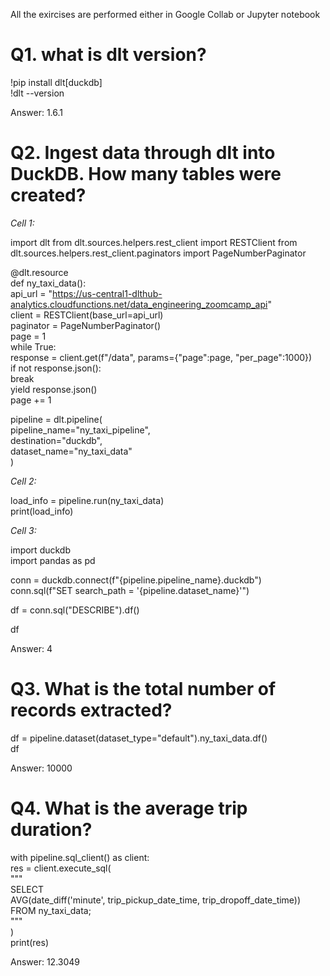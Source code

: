 All the exircises are performed either in Google Collab or Jupyter notebook

# Q1. what is dlt version?
!pip install dlt[duckdb] \
!dlt --version

Answer: 1.6.1

# Q2. Ingest data through dlt into DuckDB. How many tables were created?

_Cell 1:_

import dlt
from dlt.sources.helpers.rest_client import RESTClient
from dlt.sources.helpers.rest_client.paginators import PageNumberPaginator

@dlt.resource \
def ny_taxi_data(): \
    api_url = "https://us-central1-dlthub-analytics.cloudfunctions.net/data_engineering_zoomcamp_api" \
    client = RESTClient(base_url=api_url) \
    paginator = PageNumberPaginator() \
    page = 1 \
    while True: \
        response = client.get(f"/data", params={"page":page, "per_page":1000}) \
        if not response.json(): \
            break \
        yield response.json() \
        page += 1

pipeline = dlt.pipeline( \
    pipeline_name="ny_taxi_pipeline", \
    destination="duckdb", \
    dataset_name="ny_taxi_data" \
)


_Cell 2:_

load_info = pipeline.run(ny_taxi_data) \
print(load_info)


_Cell 3:_

import duckdb \
import pandas as pd

conn = duckdb.connect(f"{pipeline.pipeline_name}.duckdb") \
conn.sql(f"SET search_path = '{pipeline.dataset_name}'")

df = conn.sql("DESCRIBE").df()

df


Answer: 4


# Q3. What is the total number of records extracted? 

df = pipeline.dataset(dataset_type="default").ny_taxi_data.df() \
df

Answer: 10000


# Q4. What is the average trip duration?

with pipeline.sql_client() as client: \
    res = client.execute_sql( \
        """ \
        SELECT \
        AVG(date_diff('minute', trip_pickup_date_time, trip_dropoff_date_time)) \
        FROM ny_taxi_data; \
        """ \
    ) \
print(res)

Answer: 12.3049


